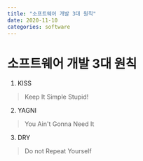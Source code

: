 ```yaml
---
title: "소프트웨어 개발 3대 원칙"
date: 2020-11-10
categories: software
---
```

# 소프트웨어 개발 3대 원칙
1. KISS 
 > Keep It Simple Stupid!
 
2. YAGNI
 > You Ain't Gonna Need It
 
3. DRY
 > Do not Repeat Yourself
 
 
